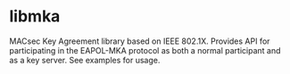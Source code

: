 # libmka
MACsec Key Agreement library based on IEEE 802.1X. Provides API for participating in the EAPOL-MKA protocol as both a normal participant and as a key server.
See examples for usage.
